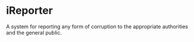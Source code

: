 # iReporter
A system for reporting any form of corruption to the appropriate authorities and the general public.
